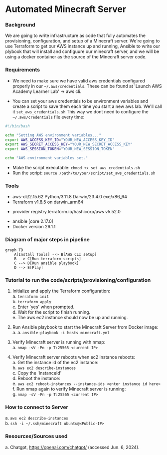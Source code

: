 # Automated Minecraft Server

### Background
We are going to write infrastructure as code that fully automates the  provisioning, configuration, and setup of a Minecraft server. We're going to use Terraform to get our AWS instance up and running, Ansible to write our plybook that will install and configuure our minecraft server, and we will be using a docker container as the source of the Minecraft server code.

### Requirements
- We need to make sure we have valid aws credentials configured properly in our `~/.aws/credentials`. These can be found at 'Launch AWS Academy Learner Lab' -> aws cli.

- You can set your aws credentials to be environment variables and create a script to save them each time you start a new aws lab. We'll call it `set_aws_credentials.sh` This way we dont need to configure the `~/.aws/credentials` file every time:

```bash
#!/bin/bash

echo "Setting AWS environment variables..."
export AWS_ACCESS_KEY_ID="YOUR_NEW_ACCESS_KEY_ID"
export AWS_SECRET_ACCESS_KEY="YOUR_NEW_SECRET_ACCESS_KEY"
export AWS_SESSION_TOKEN="YOUR_NEW_SESSION_TOKEN"

echo "AWS environment variables set."
```

- Make the script executable: `chmod +x set_aws_credentials.sh`
- Run the script: `source /path/to/your/script/set_aws_credentials.sh`


### Tools
- aws-cli/2.15.62 Python/3.11.8 Darwin/23.4.0 exe/x86_64
- Terraform v1.8.5
on darwin_arm64
+ provider registry.terraform.io/hashicorp/aws v5.52.0
- ansible [core 2.17.0]
- Docker version 26.1.1

### Diagram of major steps in pipeline

```mermaid
graph TD
    A[Install Tools] --> B[AWS CLI setup]
    B --> C[Run terraform scripts]
    C --> D[Run ansible playbook]
    D --> E[Play]

```

### Tutorial to run the code/scripts/provisioning/configuration
1. Initialize and apply the Terraform configuration:  
a. `terraform init`  
b. `terraform apply`  
c. Enter 'yes' when prompted.  
d. Wait for the script to finish running.  
e. The aws ec2 instance should now be up and running.  

2. Run Ansible playbook to start the Minecraft Server from Docker image:  
a. a. `ansible-playbook -i hosts minecraft.yml`

3. Verify Minecraft server is running with nmap:  
a. `nmap -sV -Pn -p T:25565 <current IP>`

4. Verify Minecraft server reboots when ec2 instance reboots:  
a. Get the instance id of the ec2 instance:  
b. `aws ec2 describe-instances`  
c. Copy the 'InstanceId'  
d. Reboot the instance:  
e. `aws ec2 reboot-instances --instance-ids <enter instance id here>`  
f. Run nmap again to verify Minecraft server is running:  
g. `nmap -sV -Pn -p T:25565 <current IP>`

### How to connect to Server
a. `aws ec2 describe-instances`  
b. `ssh -i ~/.ssh/minecraft ubuntu@<Public-IP>`

### Resources/Sources used
a. Chatgpt, https://openai.com/chatgpt/ (accessed Jun. 6, 2024). 